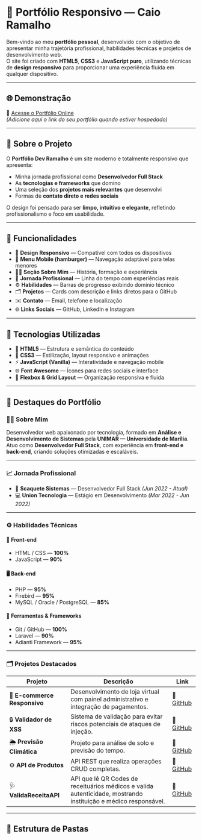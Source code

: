 # 💼 Portfólio Responsivo — Caio Ramalho

Bem-vindo ao meu **portfólio pessoal**, desenvolvido com o objetivo de apresentar minha trajetória profissional, habilidades técnicas e projetos de desenvolvimento web.  
O site foi criado com **HTML5**, **CSS3** e **JavaScript puro**, utilizando técnicas de **design responsivo** para proporcionar uma experiência fluida em qualquer dispositivo.

---

## 🌐 Demonstração

🔗 [Acesse o Portfólio Online]([(https://spdnetweb.sp1.br.saveincloud.net.br/Portifolio/)])  
*(Adicione aqui o link do seu portfólio quando estiver hospedado)*

---

## 🧠 Sobre o Projeto

O **Portfólio Dev Ramalho** é um site moderno e totalmente responsivo que apresenta:
- Minha jornada profissional como **Desenvolvedor Full Stack**  
- As **tecnologias e frameworks** que domino  
- Uma seleção dos **projetos mais relevantes** que desenvolvi  
- Formas de **contato direto e redes sociais**

O design foi pensado para ser **limpo, intuitivo e elegante**, refletindo profissionalismo e foco em usabilidade.

---

## 🚀 Funcionalidades

- 📱 **Design Responsivo** — Compatível com todos os dispositivos  
- 🧭 **Menu Mobile (hamburger)** — Navegação adaptável para telas menores  
- 👨‍💼 **Seção Sobre Mim** — História, formação e experiência  
- 🧩 **Jornada Profissional** — Linha do tempo com experiências reais  
- ⚙️ **Habilidades** — Barras de progresso exibindo domínio técnico  
- 🗂️ **Projetos** — Cards com descrição e links diretos para o GitHub  
- ✉️ **Contato** — Email, telefone e localização  
- 🌐 **Links Sociais** — GitHub, LinkedIn e Instagram  

---

## 🧰 Tecnologias Utilizadas

- 🧱 **HTML5** — Estrutura e semântica do conteúdo  
- 🎨 **CSS3** — Estilização, layout responsivo e animações  
- ⚡ **JavaScript (Vanilla)** — Interatividade e navegação mobile  
- 🌐 **Font Awesome** — Ícones para redes sociais e interface  
- 🧩 **Flexbox & Grid Layout** — Organização responsiva e fluida  

---

## 📸 Destaques do Portfólio

### 👨‍💻 Sobre Mim
Desenvolvedor web apaixonado por tecnologia, formado em **Análise e Desenvolvimento de Sistemas** pela **UNIMAR — Universidade de Marília**.  
Atuo como **Desenvolvedor Full Stack**, com experiência em **front-end e back-end**, criando soluções otimizadas e escaláveis.

---

### 📈 Jornada Profissional

- 🧩 **Scaquete Sistemas** — Desenvolvedor Full Stack *(Jun 2022 - Atual)*  
- 💻 **Union Tecnologia** — Estágio em Desenvolvimento *(Mar 2022 - Jun 2022)*  

---

### ⚙️ Habilidades Técnicas

#### 🧱 Front-end
- HTML / CSS — **100%**
- JavaScript — **90%**

#### 🖥️ Back-end
- PHP — **95%**
- Firebird — **95%**
- MySQL / Oracle / PostgreSQL — **85%**

#### 🧩 Ferramentas & Frameworks
- Git / GitHub — **100%**
- Laravel — **90%**
- Adianti Framework — **95%**

---

### 🗂️ Projetos Destacados

| Projeto | Descrição | Link |
|----------|------------|------|
| 🛒 **E-commerce Responsivo** | Desenvolvimento de loja virtual com painel administrativo e integração de pagamentos. | 🔗 [GitHub](#) |
| 🔒 **Validador de XSS** | Sistema de validação para evitar riscos potenciais de ataques de injeção. | 🔗 [GitHub](https://github.com/CaioHenriqueRamalho/ProjetoMINI.git) |
| 🌦️ **Previsão Climática** | Projeto para análise de solo e previsão do tempo. | 🔗 [GitHub](https://github.com/Felipemlzita/base.git) |
| ⚙️ **API de Produtos** | API REST que realiza operações CRUD completas. | 🔗 [GitHub](https://github.com/CaioHenriqueRamalho/Api-de-Produto.git) |
| 🩺 **ValidaReceitaAPI** | API que lê QR Codes de receituários médicos e valida autenticidade, mostrando instituição e médico responsável. | 🔗 [GitHub](https://github.com/seuusuario/ValidaReceitaAPI) |

---

## 📂 Estrutura de Pastas

